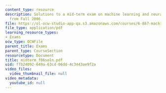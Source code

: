 ```yaml
---
content_type: resource
description: Solutions to a mid-term exam on machine learning and neural networks
  from Fall 2006.
file: https://ol-ocw-studio-app-qa.s3.amazonaws.com/courses/6-867-machine-learning-fall-2006/ffb24092649a63cd06dd4c3443ae9f2a_midterm_f06soln.pdf
file_type: application/pdf
learning_resource_types:
- Exams
ocw_type: OCWFile
parent_title: Exams
parent_type: CourseSection
resourcetype: Document
title: midterm_f06soln.pdf
uid: ffb24092-649a-63cd-06dd-4c3443ae9f2a
video_files:
  video_thumbnail_file: null
video_metadata:
  youtube_id: null
---
```

